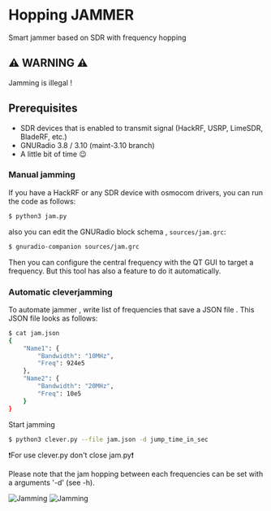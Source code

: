 # Hopping JAMMER
Smart jammer based on SDR with frequency hopping

## ⚠️ WARNING ⚠️

Jamming is illegal !


## Prerequisites

- SDR devices that is enabled to transmit signal (HackRF, USRP, LimeSDR, BladeRF, etc.)
- GNURadio 3.8 / 3.10 (maint-3.10 branch)
- A little bit of time 😉

### Manual jamming 

If you have a HackRF or any SDR device with osmocom drivers, you can run the code as follows:

```sh
$ python3 jam.py
```

also you can edit the GNURadio block schema ,  ``sources/jam.grc``:

```sh
$ gnuradio-companion sources/jam.grc
```

Then you can configure the central frequency with the QT GUI to target a frequency. But this tool has also a feature to do it automatically.

### Automatic cleverjamming

To automate jammer , write list of frequencies that save a JSON file . This JSON file looks as follows:

```sh
$ cat jam.json  
{
    "Name1": {
        "Bandwidth": "10MHz", 
        "Freq": 924e5
    },
    "Name2": {
        "Bandwidth": "20MHz", 
        "Freq": 10e5
    }    
}
```


Start jamming
```sh
$ python3 clever.py --file jam.json -d jump_time_in_sec
```
❗️For use clever.py don't close jam.py❗️

Please note that the jam hopping between each frequencies can be set with a arguments '-d' (see -h).

![Jamming]((https://github.com/PavloMcr/GNU-radio-/blob/main/Git_Jammer/CleverJAM/sources/jam.png))
![Jamming]([Git_Jammer/CleverJAM/sources/jamd.jpg](https://github.com/PavloMcr/GNU-radio-/blob/main/Git_Jammer/CleverJAM/sources/jamd.jpg))
